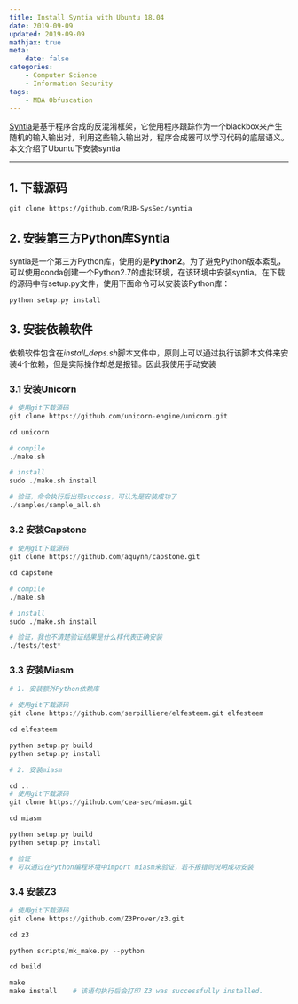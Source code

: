 ```yaml
---
title: Install Syntia with Ubuntu 18.04 
date: 2019-09-09
updated: 2019-09-09
mathjax: true
meta:
    date: false
categories: 
    - Computer Science
    - Information Security
tags:
    - MBA Obfuscation
---
```


[Syntia](https://github.com/RUB-SysSec/syntia)是基于程序合成的反混淆框架，它使用程序跟踪作为一个blackbox来产生随机的输入输出对，利用这些输入输出对，程序合成器可以学习代码的底层语义。本文介绍了Ubuntu下安装syntia

---

<!-- more -->

## 1. 下载源码

```shell
git clone https://github.com/RUB-SysSec/syntia
```

## 2. 安装第三方Python库Syntia

syntia是一个第三方Python库，使用的是**Python2**。为了避免Python版本紊乱，可以使用conda创建一个Python2.7的虚拟环境，在该环境中安装syntia。在下载的源码中有setup.py文件，使用下面命令可以安装该Python库：

```shell
python setup.py install
```

## 3. 安装依赖软件

依赖软件包含在*install_deps.sh*脚本文件中，原则上可以通过执行该脚本文件来安装4个依赖，但是实际操作却总是报错。因此我使用手动安装

### 3.1 安装Unicorn

```python
# 使用git下载源码
git clone https://github.com/unicorn-engine/unicorn.git

cd unicorn

# compile
./make.sh

# install
sudo ./make.sh install

# 验证，命令执行后出现success，可认为是安装成功了
./samples/sample_all.sh
```

### 3.2 安装Capstone

```python
# 使用git下载源码
git clone https://github.com/aquynh/capstone.git

cd capstone

# compile
./make.sh

# install
sudo ./make.sh install

# 验证，我也不清楚验证结果是什么样代表正确安装
./tests/test*
```

### 3.3 安装Miasm

```python
# 1. 安装额外Python依赖库

# 使用git下载源码
git clone https://github.com/serpilliere/elfesteem.git elfesteem

cd elfesteem

python setup.py build
python setup.py install

# 2. 安装miasm

cd ..
# 使用git下载源码
git clone https://github.com/cea-sec/miasm.git

cd miasm

python setup.py build
python setup.py install

# 验证
# 可以通过在Python编程环境中import miasm来验证，若不报错则说明成功安装
```

### 3.4 安装Z3

```python
# 使用git下载源码
git clone https://github.com/Z3Prover/z3.git

cd z3

python scripts/mk_make.py --python

cd build

make
make install    # 该语句执行后会打印 Z3 was successfully installed.
```
